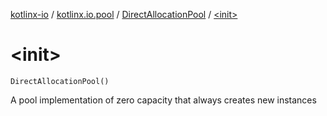 [kotlinx-io](../../index.md) / [kotlinx.io.pool](../index.md) / [DirectAllocationPool](index.md) / [&lt;init&gt;](./-init-.md)

# &lt;init&gt;

`DirectAllocationPool()`

A pool implementation of zero capacity that always creates new instances


